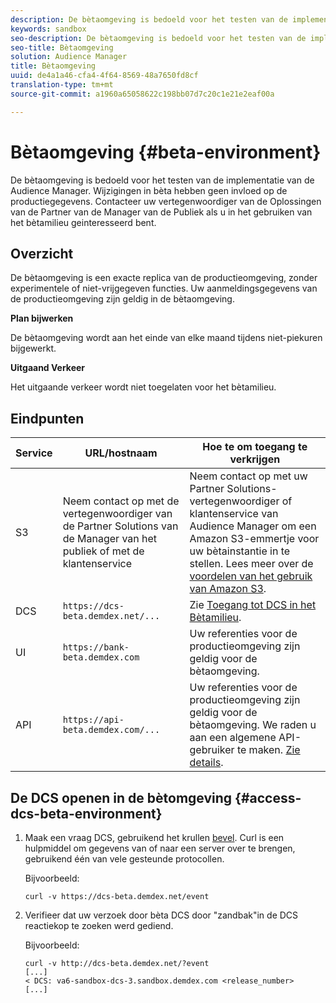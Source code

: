```yaml
---
description: De bètaomgeving is bedoeld voor het testen van de implementatie van de Audience Manager. Wijzigingen in bèta hebben geen invloed op de productiegegevens. Contacteer uw vertegenwoordiger van de Oplossingen van de Partner van de Manager van de Publiek als u in het gebruiken van het bètamilieu geinteresseerd bent.
keywords: sandbox
seo-description: De bètaomgeving is bedoeld voor het testen van de implementatie van de Audience Manager. Wijzigingen in bèta hebben geen invloed op de productiegegevens. Contacteer uw vertegenwoordiger van de Oplossingen van de Partner van de Manager van de Publiek als u in het gebruiken van het bètamilieu geinteresseerd bent.
seo-title: Bètaomgeving
solution: Audience Manager
title: Bètaomgeving
uuid: de4a1a46-cfa4-4f64-8569-48a7650fd8cf
translation-type: tm+mt
source-git-commit: a1960a65058622c198bb07d7c20c1e21e2eaf00a

---
```



# Bètaomgeving {#beta-environment}

De bètaomgeving is bedoeld voor het testen van de implementatie van de Audience Manager. Wijzigingen in bèta hebben geen invloed op de productiegegevens. Contacteer uw vertegenwoordiger van de Oplossingen van de Partner van de Manager van de Publiek als u in het gebruiken van het bètamilieu geinteresseerd bent.

## Overzicht

De bètaomgeving is een exacte replica van de productieomgeving, zonder experimentele of niet-vrijgegeven functies. Uw aanmeldingsgegevens van de productieomgeving zijn geldig in de bètaomgeving.

**Plan bijwerken**

De bètaomgeving wordt aan het einde van elke maand tijdens niet-piekuren bijgewerkt.

**Uitgaand Verkeer**

Het uitgaande verkeer wordt niet toegelaten voor het bètamilieu.

<!-- 

Added re: AAM-30826.

 -->

## Eindpunten



| Service | URL/hostnaam | Hoe te om toegang te verkrijgen |
|--- |--- | --- |
| S3 | Neem contact op met de vertegenwoordiger van de Partner Solutions van de Manager van het publiek of met de klantenservice | Neem contact op met uw Partner Solutions-vertegenwoordiger of klantenservice van Audience Manager om een Amazon S3-emmertje voor uw bètainstantie in te stellen. Lees meer over de [voordelen van het gebruik van Amazon S3](../reference/amazon-s3.md). |
| DCS | `https://dcs-beta.demdex.net/...` | Zie [Toegang tot DCS in het Bètamilieu](../reference/beta-environment.md#access-dcs-beta-environment). |
| UI | `https://bank-beta.demdex.com` | Uw referenties voor de productieomgeving zijn geldig voor de bètaomgeving. |
| API | `https://api-beta.demdex.com/...` | Uw referenties voor de productieomgeving zijn geldig voor de bètaomgeving. We raden u aan een algemene API-gebruiker te maken. [Zie details](../api/rest-api-main/aam-api-getting-started.md#requirements). |

## De DCS openen in de bètomgeving {#access-dcs-beta-environment}

1. Maak een vraag DCS, gebruikend het krullen [bevel](https://curl.haxx.se/docs/manpage.html). Curl is een hulpmiddel om gegevens van of naar een server over te brengen, gebruikend één van vele gesteunde protocollen.

   Bijvoorbeeld:

   `curl -v https://dcs-beta.demdex.net/event`

1. Verifieer dat uw verzoek door bèta DCS door &quot;zandbak&quot;in de DCS reactiekop te zoeken werd gediend.

   Bijvoorbeeld:

   ```
   curl -v http://dcs-beta.demdex.net/?event
   [...]
   < DCS: va6-sandbox-dcs-3.sandbox.demdex.com <release_number>
   [...]
   ```

<!--

1. Determine the load balancer's endpoint IP addresses.

   Run the `dig`  [command](https://en.wikipedia.org/wiki/Dig_(command)) to determine the IP address of the nearest load balancer. The `dig` command queries the Domain Name System and returns the name and IP addresses of the [!DNL Audience Manager] [!UICONTROL Data Collection Servers (DCS)].

   ```
   dig dcs-beta.demdex.net
   ...
   dcs-sandbox-1754093861.us-east-1.elb.amazonaws.com. 60 IN A 52.87.15.51
   dcs-sandbox-1754093861.us-east-1.elb.amazonaws.com. 60 IN A 50.16.150.8
   dcs-sandbox-1754093861.us-east-1.elb.amazonaws.com. 60 IN A 52.2.228.100
   ```

2. Using one of the addresses in the above table, add a static DNS entry in the [!DNL /etc/hosts] file.

   On Windows, modify [!DNL c:\WINDOWS\system32\drivers\etc\hosts].

   For example:

   [!DNL 52.87.15.51 *`samplepartner`*.demdex.net]

   >[!NOTE]
   >
   >The addresses change occasionally, so you must keep your [!DNL /etc/hosts] file up to date.

   Additionally, if you need to set up ID synchronization, you must add a similar entry for [!DNL dpm.demdex.net.]

   [!DNL 52.87.15.51 dpm.demdex.net]. 

3. Make a DCS call, using the `curl` [command](https://curl.haxx.se/docs/manpage.html). Curl is a tool to transfer data from or to a server, using one of many supported protocols.

   For example:

   [!DNL https://<domain>/event?product=camera] 

4. Verify that your request was served by the beta DCS by looking for "sandbox" in the DCS response header.

   For example:

   ```
   curl -v https://dcs-beta.demdex.net/?event
   [...]
   < DCS: va6-sandbox-dcs-3.sandbox.demdex.com <release_number>
   [...]
   ```

   -->